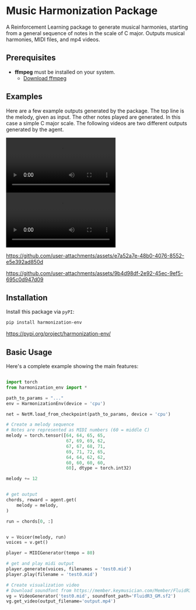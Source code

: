 # Music Harmonization Package

A Reinforcement Learning package to generate musical harmonies, starting from a general sequence of notes in the scale of C major. Outputs musical harmonies, MIDI files, and mp4 videos.

## Prerequisites

- **ffmpeg** must be installed on your system.
  - [Download ffmpeg](https://ffmpeg.org/download.html)
  

## Examples

Here are a few example outputs generated by the package. The top line is the melody, given as input. The other notes played are generated. In this case a simple C major scale. The following videos are two different outputs generated by the agent.

<video src = "https://github.com/pietrobegotti/harmonization/main/examples/Sequence_#1.mp4"></video>
<video src = "https://github.com/pietrobegotti/harmonization/main/examples/Sequence_#2.mp4"></video>


https://github.com/user-attachments/assets/e7a52a7e-48b0-4076-8552-e5e392ad850d

https://github.com/user-attachments/assets/9b4d98df-2e92-45ec-9ef5-695c0d947d09



## Installation

Install this package via `pyPI`: 

```bash
pip install harmonization-env
```

https://pypi.org/project/harmonization-env/

## Basic Usage

Here's a complete example showing the main features:

```python

import torch
from harmonization_env import *

path_to_params = "..."
env = HarmonizationEnv(device = 'cpu')

net = NetM.load_from_checkpoint(path_to_params, device = 'cpu')

# Create a melody sequence
# Notes are represented as MIDI numbers (60 = middle C)
melody = torch.tensor([64, 64, 65, 65, 
                       67, 69, 69, 62,
                       67, 67, 68, 71,
                       69, 71, 72, 65,
                       64, 64, 62, 62,
                       60, 60, 60, 60,
                       60], dtype = torch.int32)

melody += 12


# get output
chords, reward = agent.get(
    melody = melody,
)

run = chords[0, :]


v = Voicer(melody, run)
voices = v.get()

player = MIDIGenerator(tempo = 80) 

# get and play midi output
player.generate(voices, filenames = 'test0.mid')
player.play(filename = 'test0.mid')

# Create visualization video
# Download soundfont from https://member.keymusician.com/Member/FluidR3_GM/index.html
vg = VideoGenerator('test0.mid', soundfont_path='FluidR3_GM.sf2')
vg.get_video(output_filename='output.mp4')

```

